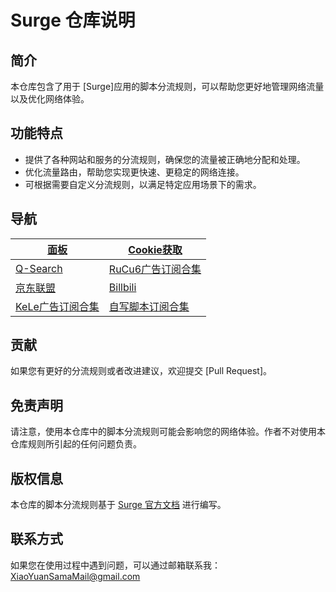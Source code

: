 # Surge 仓库说明

## 简介
本仓库包含了用于 [Surge]应用的脚本分流规则，可以帮助您更好地管理网络流量以及优化网络体验。

## 功能特点
- 提供了各种网站和服务的分流规则，确保您的流量被正确地分配和处理。
- 优化流量路由，帮助您实现更快速、更稳定的网络连接。
- 可根据需要自定义分流规则，以满足特定应用场景下的需求。

## 导航
| [面板](https://raw.githubusercontent.com/lhsll/kele/main/chongxie/1.sgmodule)|[Cookie获取](https://raw.githubusercontent.com/lhsll/kele/main/chongxie/2.sgmodule)|
|--------|-----------|
|[Q-Search](https://raw.githubusercontent.com/lhsll/kele/main/chongxie/3.sgmodule)|[RuCu6广告订阅合集](https://raw.githubusercontent.com/lhsll/kele/main/chongxie/4.sgmodule)|
|[京东联盟](https://raw.githubusercontent.com/lhsll/kele/main/chongxie/5.sgmodule)| [Billbili](https://raw.githubusercontent.com/lhsll/kele/main/chongxie/6.sgmodule)|
[KeLe广告订阅合集](https://raw.githubusercontent.com/lhsll/kele/main/chongxie/7.sgmodule)|[自写脚本订阅合集](https://raw.githubusercontent.com/lhsll/kele/main/chongxie/8.sgmodule)

## 贡献
如果您有更好的分流规则或者改进建议，欢迎提交 [Pull Request]。

## 免责声明
请注意，使用本仓库中的脚本分流规则可能会影响您的网络体验。作者不对使用本仓库规则所引起的任何问题负责。

## 版权信息
本仓库的脚本分流规则基于 [Surge 官方文档](https://manual.nssurge.com/book/understanding-surge/cn) 进行编写。

## 联系方式
如果您在使用过程中遇到问题，可以通过邮箱联系我：XiaoYuanSamaMail@gmail.com